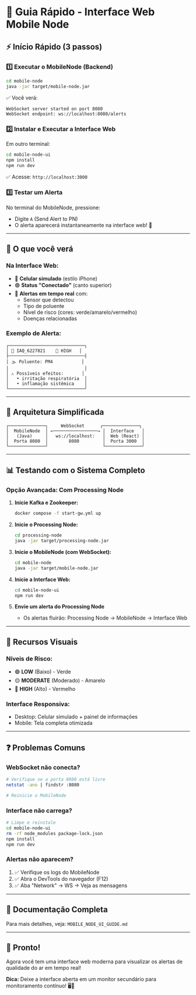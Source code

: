 # 🚀 Guia Rápido - Interface Web Mobile Node

## ⚡ Início Rápido (3 passos)

### 1️⃣ Executar o MobileNode (Backend)
```bash
cd mobile-node
java -jar target/mobile-node.jar
```

✅ Você verá:
```
WebSocket server started on port 8080
WebSocket endpoint: ws://localhost:8080/alerts
```

### 2️⃣ Instalar e Executar a Interface Web
Em outro terminal:
```bash
cd mobile-node-ui
npm install
npm run dev
```

✅ Acesse: `http://localhost:3000`

### 3️⃣ Testar um Alerta
No terminal do MobileNode, pressione:
- Digite `A` (Send Alert to PN)
- O alerta aparecerá instantaneamente na interface web! 📱

---

## 🎯 O que você verá

### Na Interface Web:
- 📱 **Celular simulado** (estilo iPhone)
- 🟢 **Status "Conectado"** (canto superior)
- 🔔 **Alertas em tempo real** com:
  - Sensor que detectou
  - Tipo de poluente
  - Nível de risco (cores: verde/amarelo/vermelho)
  - Doenças relacionadas

### Exemplo de Alerta:
```
┌─────────────────────────────┐
│ 📍 IAQ_6227821    🔴 HIGH   │
├─────────────────────────────┤
│ 🌫️ Poluente: PM4           │
│                             │
│ ⚠️ Possíveis efeitos:       │
│   • irritação respiratória  │
│   • inflamação sistêmica    │
└─────────────────────────────┘
```

---

## 🔧 Arquitetura Simplificada

```
┌──────────────┐     WebSocket      ┌──────────────┐
│  MobileNode  │ ←─────────────────→ │  Interface   │
│   (Java)     │   ws://localhost:   │  Web (React) │
│  Porta 8080  │        8080         │  Porta 3000  │
└──────────────┘                     └──────────────┘
```

---

## 📊 Testando com o Sistema Completo

### Opção Avançada: Com Processing Node

1. **Inicie Kafka e Zookeeper:**
   ```bash
   docker compose -f start-gw.yml up
   ```

2. **Inicie o Processing Node:**
   ```bash
   cd processing-node
   java -jar target/processing-node.jar
   ```

3. **Inicie o MobileNode (com WebSocket):**
   ```bash
   cd mobile-node
   java -jar target/mobile-node.jar
   ```

4. **Inicie a Interface Web:**
   ```bash
   cd mobile-node-ui
   npm run dev
   ```

5. **Envie um alerta do Processing Node**
   - Os alertas fluirão: Processing Node → MobileNode → Interface Web

---

## 🎨 Recursos Visuais

### Níveis de Risco:
- 🟢 **LOW** (Baixo) - Verde
- 🟡 **MODERATE** (Moderado) - Amarelo  
- 🔴 **HIGH** (Alto) - Vermelho

### Interface Responsiva:
- Desktop: Celular simulado + painel de informações
- Mobile: Tela completa otimizada

---

## ❓ Problemas Comuns

### WebSocket não conecta?
```bash
# Verifique se a porta 8080 está livre
netstat -ano | findstr :8080

# Reinicie o MobileNode
```

### Interface não carrega?
```bash
# Limpe e reinstale
cd mobile-node-ui
rm -rf node_modules package-lock.json
npm install
npm run dev
```

### Alertas não aparecem?
1. ✅ Verifique os logs do MobileNode
2. ✅ Abra o DevTools do navegador (F12)
3. ✅ Aba "Network" → WS → Veja as mensagens

---

## 📖 Documentação Completa

Para mais detalhes, veja: `MOBILE_NODE_UI_GUIDE.md`

---

## 🎉 Pronto!

Agora você tem uma interface web moderna para visualizar os alertas de qualidade do ar em tempo real! 

**Dica:** Deixe a interface aberta em um monitor secundário para monitoramento contínuo! 🖥️📱



